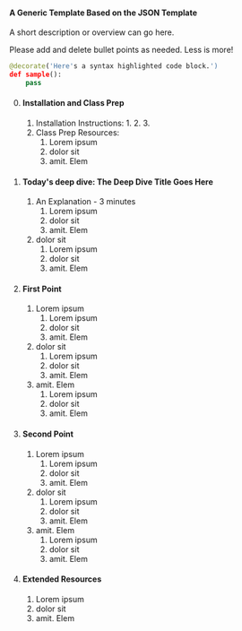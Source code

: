 

#### A Generic Template Based on the JSON Template

A short description or overview can go here.

Please add and delete bullet points as needed. Less is more!

```python
@decorate('Here's a syntax highlighted code block.')
def sample():
    pass
```

0. #### Installation and Class Prep
    1. Installation Instructions:
        1. 
        2. 
        3. 
    2. Class Prep Resources:
        1. Lorem ipsum
        2. dolor sit
        3. amit. Elem


1. #### Today's deep dive: The Deep Dive Title Goes Here
    1. An Explanation - 3 minutes
        1. Lorem ipsum
        2. dolor sit
        3. amit. Elem
    2. dolor sit
        1. Lorem ipsum
        2. dolor sit
        3. amit. Elem


2. #### First Point
    1. Lorem ipsum
        1. Lorem ipsum
        2. dolor sit
        3. amit. Elem
    2. dolor sit
        1. Lorem ipsum
        2. dolor sit
        3. amit. Elem
    3. amit. Elem
        1. Lorem ipsum
        2. dolor sit
        3. amit. Elem

3. #### Second Point
    1. Lorem ipsum
        1. Lorem ipsum
        2. dolor sit
        3. amit. Elem
    2. dolor sit
        1. Lorem ipsum
        2. dolor sit
        3. amit. Elem
    3. amit. Elem
        1. Lorem ipsum
        2. dolor sit
        3. amit. Elem


4. #### Extended Resources
    1. Lorem ipsum
    2. dolor sit
    3. amit. Elem
